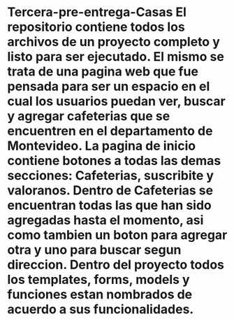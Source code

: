 # Tercera-pre-entrega-Casas El repositorio contiene todos los archivos de un proyecto completo y listo para ser ejecutado. El mismo se trata de una pagina web que fue pensada para ser un espacio en el cual los usuarios puedan ver, buscar y agregar cafeterias que se encuentren en el departamento de Montevideo. La pagina de inicio contiene botones a todas las demas secciones: Cafeterias, suscribite y valoranos. Dentro de Cafeterias se encuentran todas las que han sido agregadas hasta el momento, asi como tambien un boton para agregar otra y uno para buscar segun direccion. Dentro del proyecto todos los templates, forms, models y funciones estan nombrados de acuerdo a sus funcionalidades. 
